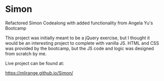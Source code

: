 # Simon
Refactored Simon Codealong with added functionality from Angela Yu's Bootcamp

This project was initially meant to be a jQuery exercise, but I thought it would 
be an interesting project to complete with vanilla JS. HTML and CSS was provided
by the bootcamp, but the JS code and logic was designed from scratch by me.

Live project can be found at:

https://mlirange.github.io/Simon/
